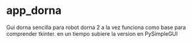 # app_dorna
Gui dorna sencilla para robot dorna 2 a la vez funciona como base para comprender tkinter. en un tiempo subiere la version en PySimpleGUI


